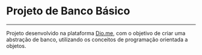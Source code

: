 # Projeto de Banco Básico
---

Projeto desenvolvido na plataforma [Dio.me](www.dio.me), com o objetivo de criar uma abstração de banco, utilizando os conceitos de programação orientada a objetos.
